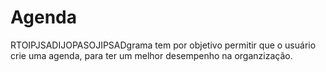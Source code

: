 # Agenda
  
  RTOIPJSADIJOPASOJIPSADgrama tem por objetivo permitir que o usuário crie uma agenda, para ter um melhor desempenho na organzização.
